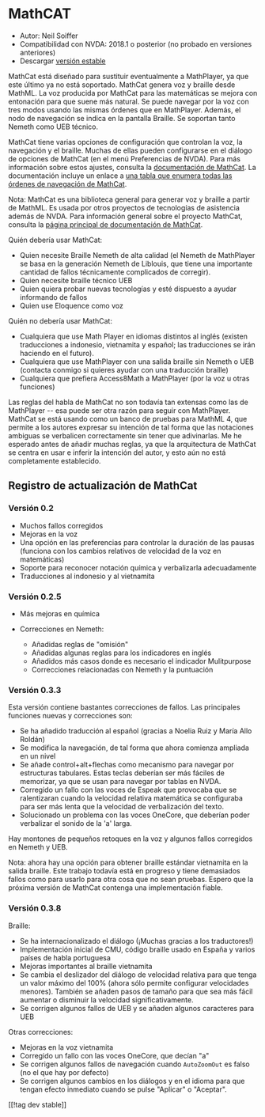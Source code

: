 # MathCAT #

* Autor: Neil Soiffer
* Compatibilidad con NVDA: 2018.1 o posterior (no probado en versiones
  anteriores)
* Descargar [versión estable][1]

MathCat está diseñado para sustituir eventualmente a MathPlayer, ya que este
último ya no está soportado. MathCat genera voz y braille desde MathML. La
voz producida por MathCat para las matemáticas se mejora con entonación para
que suene más natural. Se puede navegar por la voz con tres modos usando las
mismas órdenes que en MathPlayer. Además, el nodo de navegación se indica en
la pantalla Braille. Se soportan tanto Nemeth como UEB técnico.

MathCat tiene varias opciones de configuración que controlan la voz, la
navegación y el braille. Muchas de ellas pueden configurarse en el diálogo
de opciones de MathCat (en el menú Preferencias de NVDA). Para más
información sobre estos ajustes, consulta la [documentación de
MathCat](https://nsoiffer.github.io/MathCAT/users.html).  La documentación
incluye un enlace a [una tabla que enumera todas las órdenes de navegación
de MathCat](https://nsoiffer.github.io/MathCAT/nav-commands.html).

Nota: MathCat es una biblioteca general para generar voz y braille a partir
de MathML. Es usada por otros proyectos de tecnologías de asistencia además
de NVDA. Para información general sobre el proyecto MathCat, consulta la
[página principal de documentación de
MathCat](https://nsoiffer.github.io/MathCAT).


Quién debería usar MathCat:

* Quien necesite Braille Nemeth de alta calidad (el Nemeth de MathPlayer se
  basa en la generación Nemeth de Liblouis, que tiene una importante
  cantidad de fallos técnicamente complicados de corregir).
* Quien necesite braille técnico UEB
* Quien quiera probar nuevas tecnologías y esté dispuesto a ayudar
  informando de fallos
* Quien use Eloquence como voz

Quién no debería usar MathCat:

* Cualquiera que use Math Player en idiomas distintos al inglés (existen
  traducciones a indonesio, vietnamita y español; las traducciones se irán
  haciendo en el futuro).
* Cualquiera que use MathPlayer con una salida braille sin Nemeth o UEB
  (contacta conmigo si quieres ayudar con una traducción braille)
* Cualquiera que prefiera Access8Math a MathPlayer (por la voz u otras
  funciones)

Las reglas del habla de MathCat no son todavía tan extensas como las de
MathPlayer -- esa puede ser otra razón para seguir con MathPlayer. MathCat
se está usando como un banco de pruebas para MathML 4, que permite a los
autores expresar su intención de tal forma que las notaciones ambiguas se
verbalicen correctamente sin tener que adivinarlas. Me he esperado antes de
añadir muchas reglas, ya que la arquitectura de MathCat se centra en usar e
inferir la intención del autor, y esto aún no está completamente
establecido.

## Registro de actualización de MathCat

### Versión 0.2
* Muchos fallos corregidos
* Mejoras en la voz
* Una opción en las preferencias para controlar la duración de las pausas
  (funciona con los cambios relativos de velocidad de la voz en matemáticas)
* Soporte para reconocer notación química y verbalizarla adecuadamente
* Traducciones al indonesio y al vietnamita


### Versión 0.2.5
* Más mejoras en química
* Correcciones en Nemeth:

	* Añadidas reglas de "omisión"
	* Añadidas algunas reglas para los indicadores en inglés
	* Añadidos más casos donde es necesario el indicador Mulitpurpose
	* Correcciones relacionadas con Nemeth y la puntuación


### Versión 0.3.3
Esta versión contiene bastantes correcciones de fallos. Las principales
funciones nuevas y correcciones son:

* Se ha añadido traducción al español (gracias a Noelia Ruiz y María Allo
  Roldán)
* Se modifica la navegación, de tal forma que ahora comienza ampliada en un
  nivel
* Se añade control+alt+flechas como mecanismo para navegar por estructuras
  tabulares. Estas teclas deberían ser más fáciles de memorizar, ya que se
  usan para navegar por tablas en NVDA.
* Corregido un fallo con las voces de Espeak que provocaba que se
  ralentizaran cuando la velocidad relativa matemática se configuraba para
  ser más lenta que la velocidad de verbalización del texto.
* Solucionado un problema con las voces OneCore, que deberían poder
  verbalizar el sonido de la 'a' larga.

Hay montones de pequeños retoques en la voz y algunos fallos corregidos en
Nemeth y UEB.

Nota: ahora hay una opción para obtener braille estándar vietnamita en la
salida braille. Este trabajo todavía está en progreso y tiene demasiados
fallos como para usarlo para otra cosa que no sean pruebas. Espero que la
próxima versión de MathCat contenga una implementación fiable.

### Versión 0.3.8
Braille:

* Se ha internacionalizado el diálogo (¡Muchas gracias a los traductores!)
* Implementación inicial de CMU, código braille usado en España y varios
  países de habla portuguesa
* Mejoras importantes al braille vietnamita
* Se cambia el deslizador del diálogo de velocidad relativa para que tenga
  un valor máximo del 100% (ahora sólo permite configurar velocidades
  menores). También se añaden pasos de tamaño para que sea más fácil
  aumentar o disminuir la velocidad significativamente.
* Se corrigen algunos fallos de UEB y se añaden algunos caracteres para UEB

Otras correcciones:

* Mejoras en la voz vietnamita
* Corregido un fallo con las voces OneCore, que decían "a"
* Se corrigen algunos fallos de navegación cuando `AutoZoomOut` es falso (no
  el que hay por defecto)
* Se corrigen algunos cambios en los diálogos y en el idioma para que tengan
  efecto inmediato cuando se pulse "Aplicar" o "Aceptar".

[[!tag dev stable]]

[1]: https://www.nvaccess.org/addonStore/legacy?file=mathcat
